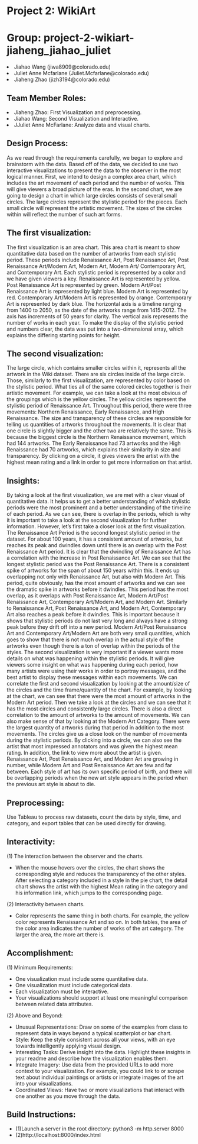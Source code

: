 # Project 2: WikiArt
# Group: project-2-wikiart-jiaheng_jiahao_juliet

<li>Jiahao Wang (jiwa8909@colorado.edu)</li>
<li>Juliet Anne Mcfarlane (Juliet.Mcfarlane@colorado.edu)</li>
<li>Jiaheng Zhao (jizh3194@colorado.edu)</li>

<h2>Team Member Roles: </h2>
<li>Jiaheng Zhao: First Visualization and preprocessing.</li>
<li>Jiahao Wang:  Second Visualization and Interactive.</li>
<li>JJuliet Anne McFarlane: Analyze data and visual charts.</li>

<h2>Design Process:</h2> 
As we read through the requirements carefully, we began to explore and brainstorm with the data. Based off of the data, we decided to use two interactive visualizations to present the data to the observer in the most logical manner. First, we intend to design a complex area chart, which includes the art movement of each period and the number of works. This will give viewers a broad picture of the eras. In the second chart, we are going to design a chart in which large circles consists of several small circles. The large circles represent the stylistic period for the pieces. Each small circle will represent the artistic movement. The sizes of the circles within will reflect the number of such art forms. 

  

<h2>The first visualization:</h2> 
The first visualization is an area chart. This area chart is meant to show quantitative data based on the number of artworks from each stylistic period. These periods include Renaissance Art, Post Renaissance Art, Post Renaissance Art/Modern Art, Modern Art, Modern Art/ Contemporary Art, and Contemporary Art. Each stylistic period is represented by a color and we have given viewers a key. Renaissance Art is represented by yellow. Post Renaissance Art is represented by green. Modern Art/Post Renaissance Art is represented by light blue. Modern Art is represented by red. Contemporary Art/Modern Art is represented by orange. Contemporary Art is represented by dark blue. The horizontal axis is a timeline ranging from 1400 to 2050, as the date of the artworks range from 1415-2012. The axis has increments of 50 years for clarity. The vertical axis represents the number of works in each year. To make the display of the stylistic period and numbers clear, the data was put into a two-dimensional array, which explains the differing starting points for height.
 


<h2>The second visualization:</h2> 
The large circle, which contains smaller circles within it, represents all the artwork in the Wiki dataset. There are six circles inside of the large circle. Those, similarly to the first visualization, are represented by color based on the stylistic period. What ties all of the same colored circles together is their artistic movement. For example, we can take a look at the most obvious of the groupings which is the yellow circles. The yellow circles represent the stylistic period of Renaissance Art. Throughout this period, there were three movements: Northern Renaissance, Early Renaissance, and High Renaissance. The size and transparency of these circles are responsible for telling us quantities of artworks throughout the movements. It is clear that one circle is slightly bigger and the other two are relatively the same. This is because the biggest circle is the Northern Renaissance movement, which had 144 artworks. The Early Renaissance had 73 artworks and the High Renaissance had 70 artworks, which explains their similarity in size and transparency. By clicking on a circle, it gives viewers the artist with the highest mean rating and a link in order to get more information on that artist.

<h2>Insights:</h2>
By taking a look at the first visualization, we are met with a clear visual of quantitative data. It helps us to get a better understanding of which stylistic periods were the most prominent and a better understanding of the timeline of each period. As we can see, there is overlap in the periods, which is why it is important to take a look at the second visualization for further information. However, let’s first take a closer look at the first visualization. The Renaissance Art Period is the second longest stylistic period in the dataset. For about 100 years, it has a consistent amount of artworks, but reaches its peak and dwindles down until there is an overlap with the Post Renaissance Art period. It is clear that the dwindling of Renaissance Art has a correlation with the increase in Post Renaissance Art. We can see that the longest stylistic period was the Post Renaissance Art. There is a consistent spike of artworks for the span of about 150 years within this. It ends up overlapping not only with Renaissance Art, but also with Modern Art. This period, quite obviously, has the most amount of artworks and we can see the dramatic spike in artworks before it dwindles. This period has the most overlap, as it overlaps with Post Renaissance Art, Modern Art/Post Renaissance Art, Contemporary Art/Modern Art, and Modern Art. Similarly to Renaissance Art, Post Renaissance Art, and Modern Art, Contemporary Art also reaches a peak before it dwindles. This is important because it shows that stylistic periods do not last very long and always have a strong peak before they drift off into a new period. Modern Art/Post Renaissance Art and Contemporary Art/Modern Art are both very small quantities, which goes to show that there is not much overlap in the actual style of the artworks even though there is a ton of overlap within the periods of the styles.
The second visualization is very important if a viewer wants more details on what was happening within the stylistic periods. It will give viewers some insight on what was happening during each period, how many artists were using their works in order to portray messages, and the best artist to display these messages within each movements. We can correlate the first and second visualization by looking at the amount/size of the circles and the time frame/quantity of the chart. For example, by looking at the chart, we can see that there were the most amount of artworks in the Modern Art period. Then we take a look at the circles and we can see that it has the most circles and consistently large circles. There is also a direct correlation to the amount of artworks to the amount of movements. We can also make sense of that by looking at the Modern Art Category. There were the largest quantity of artworks during that period in addition to the most movements. The circles give us a close look on the number of movements during the stylistic periods. By clicking into a circle, we can also see the artist that most impressed annotators and was given the highest mean rating. In addition, the link to view more about the artist is given. 
Renaissance Art, Post Renaissance Art, and Modern Art are growing in number, while Modern Art and Post Renaissance Art are few and far between. Each style of art has its own specific period of birth, and there will be overlapping periods when the new art style appears in the period when the previous art style is about to die.

<h2>Preprocessing:</h2> 
Use Tableau to process raw datasets, count the data by style, time, and category, and export tables that can be used directly for drawing.

<h2>Interactivity:</h2> 
(1) The interaction between the observer and the charts.
<ul>
<li>When the mouse hovers over the circles, the chart shows the corresponding style and reduces the transparency of the other styles. After selecting a category included in a style in the pie chart, the detail chart shows the artist with the highest Mean rating in the category and his information link, which jumps to the corresponding page.</li>
</ul>

(2) Interactivity between charts.
<ul>
<li>Color represents the same thing in both charts. For example, the yellow color represents Renaissance Art and so on. In both tables, the area of the color area indicates the number of works of the art category. The larger the area, the more art there is.</li>
</ul>


<h2>Accomplishment:</h2>

(1) Minimum Requirements:
<ul>
<li>One visualization must include some quantitative data.</li>
<li>One visualization must include categorical data.</li>
<li>Each visualization must be interactive.</li>
<li>Your visualizations should support at least one meaningful comparison between related data attributes.</li>
</ul>

(2) Above and Beyond:
<ul>
<li>Unusual Representations: Draw on some of the examples from class to represent data in ways beyond a typical scatterplot or bar chart.</li>
<li>Style: Keep the style consistent across all your views, with an eye towards intelligently applying visual design.</li>
<li>Interesting Tasks: Derive insight into the data. Highlight these insights in your readme and describe how the visualization enables them.</li>
<li>Integrate Imagery: Use data from the provided URLs to add more context to your visualization. For example, you could link to or scrape text about individual paintings or artists or integrate images of the art into your visualizations.</li>
<li>Coordinated Views: Have two or more visualizations that interact with one another as you move through the data.</li>


</ul>

<h2>Build Instructions:</h2>

<ul>
<li>(1)Launch a server in the root directory: python3 -m http.server 8000</li>
  
<li>(2)http://localhost:8000/index.html</li>
</ul>
  

